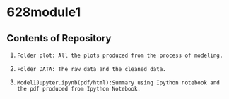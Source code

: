 # 628module1
## Contents of Repository



1.     Folder plot: All the plots produced from the process of modeling.



2.     Folder DATA: The raw data and the cleaned data.



3.     Model1Jupyter.ipynb(pdf/html):Summary using Ipython notebook and the pdf produced from Ipython Notebook.
